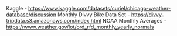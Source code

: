 Kaggle - https://www.kaggle.com/datasets/curiel/chicago-weather-database/discussion
Monthly Divvy Bike Data Set - https://divvy-tripdata.s3.amazonaws.com/index.html
NOAA Monthly Averages - https://www.weather.gov/lot/ord_rfd_monthly_yearly_normals

